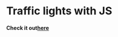 # Traffic lights with JS
<h4>Check it out<a href="https://itsozod.github.io/traffic-lights/">here</a></h4>